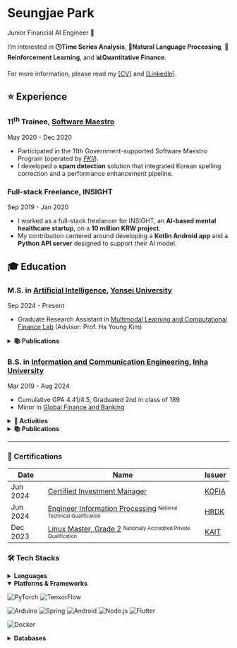 # Seungjae Park

Junior Financial AI Engineer 🌱

I’m interested in **🕒Time Series Analysis**, **📖Natural Language Processing**, **🤖Reinforcement Learning**, and **📊Quantitative Finance**.

For more information, please read my [[CV]](https://Astro36.github.io/Astro36/CV_Park.pdf) and [[LinkedIn]](https://www.linkedin.com/in/seungjae-park/).

## ⭐ Experience

### 11<sup>th</sup> Trainee, [Software Maestro](https://www.swmaestro.org/sw/main/main.do)

May 2020 - Dec 2020

- Participated in the 11th Government-supported Software Maestro Program (operated by _[FKII](https://www.fkii.org/)_).
- I developed a **spam detection** solution that integrated Korean spelling correction and a performance enhancement pipeline.

### Full-stack Freelance, INSIGHT

Sep 2019 - Jan 2020

- I worked as a full-stack freelancer for INSIGHT, an **AI-based mental healthcare startup**, on a **10 million KRW project**.
- My contribution centered around developing a **Kotlin Android app** and a **Python API server** designed to support their AI model.

## 🎓 Education

### M.S. in [Artificial Intelligence](https://ai.yonsei.ac.kr/), [Yonsei University](http://www.yonsei.ac.kr/)

Sep 2024 - Present

- Graduate Research Assistant in [Multimodal Learning and Computational Finance Lab](https://sites.google.com/view/mlcf/) (Advisor: Prof. Ha Young Kim)

<details>
<summary><b>📚 Publications</b></summary>
<br>

1. **Seungjae Park**, Hyukjae Kwon, Kisu Lee, Won-Yong Shin and Ha Young Kim, "[Multivariate Time Series Forecasting Reflecting Dynamic Variate Similarity and Temporal Information](https://www.dbpia.co.kr/journal/articleDetail?nodeId=NODE12132098)," in _Proceedings of the Symposium of the Korean Institute of Communications and Information Sciences_, vol. 86, Gangwon, South Korea, Feb. 2025, pp. 516-517.<br>🏷️ <kbd>Time Series Forecasting</kbd>
  
</details>

### B.S. in [Information and Communication Engineering](https://ice.inha.ac.kr/ice/index.do), [Inha University](http://www.inha.ac.kr/)

Mar 2019 - Aug 2024

- Cumulative GPA 4.41/4.5, Graduated 2nd in class of 189
- Minor in [Global Finance and Banking](https://gfiba.inha.ac.kr/gfiba/index.do)

<details>
<summary><b>🎉 Activities</b></summary>
<br>

| Date | Activity | Desciption |
| --- | --- | --- |
| Sep 2023 - Dec 2023 | [2023 Data Creator Camp](https://kbig.kr/portal/kbig/keybiz/creatorcamp/info.page) | _Big Data Training Hackathon: Food Image Classification Challenge, hosted by the [K­-ICT Big Data Center](https://kbig.kr/)_, **[Excellence Award]** |
| Mar 2023 - Jun 2024 | [‌Blue Chip Mutual Fund](https://inhabluechip.com/) | _Financial Market Research & Stock Investment Institute, Inha Univ._<br>• **Research Team Leader & Fund Manager**(Jan 2024 - Jun 2024), **[[Maximum managed assets](https://fund.inhabluechip.com/): 40M KRW]**<br>• Presented at in-house company analysis seminars, with recordings available on [YouTube](https://www.youtube.com/@bluechipmutualfund7790).<br>• Published a company analysis report and news articles in [Incheon Ilbo](https://www.incheonilbo.com/news/articleList.html?sc_sub_section_code=S2N28). |
| Mar 2019 - Aug 2024 | [int i](https://int-i.github.io/) | _Programming Study Group in Department of Information and Communication Engineering, Inha Univ._<br>• **Group Leader**(Jul 2023 - Mar 2024)<br>• Authored blog posts about programming for over 4 years, **[Total blog views: 240K, Monthly: 9K]** |
  
</details>

<details>
<summary><b>📚 Publications</b></summary>
  
##### AI/CS

1. **Seungjae Park** and Daeyoung Park, "[A Novel Stock Screening Approach using Large Language Models and Correlation-Aware Retrieval](https://eee.inha.ac.kr/bbs/eee/3919/122977/download.do)," presented at the _Capstone Design in ICT (Capstone Project)_, Inha Univ., Incheon, South Korea, Jun. 2024.<br>🏷️ <kbd>Large Language Model</kbd> <kbd>Information Retrieval</kbd> <kbd>Portfolio Optimization</kbd>
1. **Seungjae Park** et al., _[int i Study Blog](https://int-i.github.io/)_, Jan. 2020 - Mar. 2024.<br>🏷️ <kbd>Learning Blog</kbd> <kbd>Computer Science</kbd> <kbd>Quantitative Finance</kbd>

##### Business News

1. **Seungjae Park**, "[[특징주] ESR켄달스퀘어리츠(365550), 국내 최대 물류 전문 리츠…18개 센터 기초자산](https://www.incheonilbo.com/news/articleView.html?idxno=1230557)," _Incheon Ilbo_, Jan. 2024.
1. **Seungjae Park**, "[[특징주] 한국항공우주(047810), 위성 넘어 우주로…하늘길 기술 역량 확장](https://www.incheonilbo.com/news/articleView.html?idxno=1216780)," _Incheon Ilbo_, Oct. 2023.

</details>

---

### 📑 Certifications

| Date | Name | Issuer |
| --- | --- | --- |
| Jun 2024 | [Certified Investment Manager](https://license.kofia.or.kr/examInfo/examInfo.do) | [KOFIA](https://www.kofia.or.kr/) |
| Jun 2024 | [Engineer Information Processing](https://www.q-net.or.kr/crf005.do?id=crf00503&jmCd=1320) <sup><sub>National Technical Qualification</sub></sup> | [HRDK](https://www.hrdkorea.or.kr/) |
| Dec 2023 | [Linux Master, Grade 2](https://www.pqi.or.kr/inf/qul/infQulBasDetail.do?qulId=433) <sup><sub>Nationally Accredited Private Qualification</sub></sup> | [KAIT](https://www.ihd.or.kr/) |

### 🛠 Tech Stacks

<details>
<summary><b>Languages</b></summary>

![Python](https://img.shields.io/badge/Python-3776AB?style=flat-square&logo=python&logoColor=white)
![C++](https://img.shields.io/badge/C++-00599C?style=flat-square&logo=c%2B%2B&logoColor=white)
![Java](https://img.shields.io/badge/Java-ED8B00?style=flat-square&logo=openjdk&logoColor=white)
![Kotlin](https://img.shields.io/badge/Kotlin-7F52FF?style=flat-square&logo=kotlin&logoColor=white)
![JavaScript](https://img.shields.io/badge/JavaScript-F7DF1E?style=flat-square&logo=javascript&logoColor=black)
![TypeScript](https://img.shields.io/badge/TypeScript-3178C6?style=flat-square&logo=typescript&logoColor=white)
![Rust](https://img.shields.io/badge/Rust-000000?style=flat-square&logo=rust&logoColor=white)
![Dart](https://img.shields.io/badge/Dart-0175C2?style=flat-square&logo=dart&logoColor=white)

</details>

<details open>
<summary><b>Platforms & Frameworks</b></summary>

![PyTorch](https://img.shields.io/badge/PyTorch-EE4C2C?style=flat-square&logo=pytorch&logoColor=white)
![TensorFlow](https://img.shields.io/badge/TensorFlow-FF6F00?style=flat-square&logo=tensorflow&logoColor=white)

![Arduino](https://img.shields.io/badge/Arduino-00878F?style=flat-square&logo=arduino&logoColor=white)
![Spring](https://img.shields.io/badge/Spring-6DB33F?style=flat-square&logo=spring&logoColor=white)
![Android](https://img.shields.io/badge/Android-3DDC84?style=flat-square&logo=android&logoColor=white)
![Node.js](https://img.shields.io/badge/Node.js-339933?style=flat-square&logo=node.js&logoColor=white)
![Flutter](https://img.shields.io/badge/Flutter-02569B?style=flat-square&logo=flutter&logoColor=white)

![Docker](https://img.shields.io/badge/Docker-2496ED?style=flat-square&logo=docker&logoColor=white)

</details>

<details>
<summary><b>Databases</b></summary>

![MySQL](https://img.shields.io/badge/MySQL-4479A1?style=flat-square&logo=mysql&logoColor=white)
![PostgreSQL](https://img.shields.io/badge/PostgreSQL-4169E1?style=flat-square&logo=postgresql&logoColor=white)

</details>
